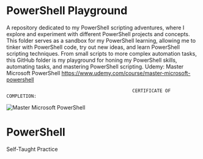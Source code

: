 # PowerShell Playground
A repository dedicated to my PowerShell scripting adventures, where I explore and experiment with different PowerShell projects and concepts. This folder serves as a sandbox for my PowerShell learning, allowing me to tinker with PowerShell code, try out new ideas, and learn PowerShell scripting techniques. From small scripts to more complex automation tasks, this GitHub folder is my playground for honing my PowerShell skills, automating tasks, and mastering PowerShell scripting.
Udemy: Master Microsoft PowerShell
https://www.udemy.com/course/master-microsoft-powershell

                                                  CERTIFICATE OF COMPLETION:
![Master Microsoft PowerShell](https://user-images.githubusercontent.com/70633897/153365109-4c0bde07-e6a4-454c-bee6-b1516dcdc523.jpg)


# PowerShell
Self-Taught Practice
